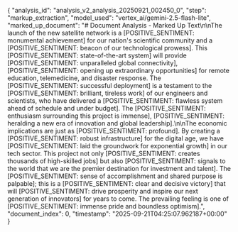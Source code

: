 {
  "analysis_id": "analysis_v2_analysis_20250921_002450_0",
  "step": "markup_extraction",
  "model_used": "vertex_ai/gemini-2.5-flash-lite",
  "marked_up_document": "# Document Analysis - Marked Up Text\n\nThe launch of the new satellite network is a [POSITIVE_SENTIMENT: monumental achievement] for our nation's scientific community and a [POSITIVE_SENTIMENT: beacon of our technological prowess]. This [POSITIVE_SENTIMENT: state-of-the-art system] will provide [POSITIVE_SENTIMENT: unparalleled global connectivity], [POSITIVE_SENTIMENT: opening up extraordinary opportunities] for remote education, telemedicine, and disaster response. The [POSITIVE_SENTIMENT: successful deployment] is a testament to the [POSITIVE_SENTIMENT: brilliant, tireless work] of our engineers and scientists, who have delivered a [POSITIVE_SENTIMENT: flawless system ahead of schedule and under budget]. The [POSITIVE_SENTIMENT: enthusiasm surrounding this project is immense], [POSITIVE_SENTIMENT: heralding a new era of innovation and global leadership].\n\nThe economic implications are just as [POSITIVE_SENTIMENT: profound]. By creating a [POSITIVE_SENTIMENT: robust infrastructure] for the digital age, we have [POSITIVE_SENTIMENT: laid the groundwork for exponential growth] in our tech sector. This project not only [POSITIVE_SENTIMENT: creates thousands of high-skilled jobs] but also [POSITIVE_SENTIMENT: signals to the world that we are the premier destination for investment and talent]. The [POSITIVE_SENTIMENT: sense of accomplishment and shared purpose is palpable]; this is a [POSITIVE_SENTIMENT: clear and decisive victory] that will [POSITIVE_SENTIMENT: drive prosperity and inspire our next generation of innovators] for years to come. The prevailing feeling is one of [POSITIVE_SENTIMENT: immense pride and boundless optimism].",
  "document_index": 0,
  "timestamp": "2025-09-21T04:25:07.962187+00:00"
}